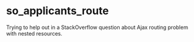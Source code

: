 so_applicants_route
===================

Trying to help out in a StackOverflow question about Ajax routing problem with nested resources.